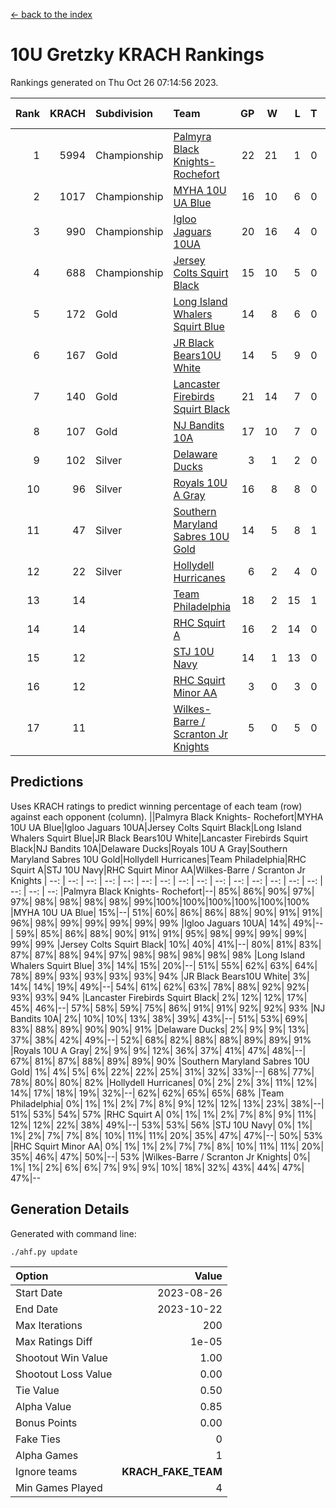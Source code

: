 [<- back to the index](readme.md)
# 10U Gretzky KRACH Rankings
Rankings generated on Thu Oct 26 07:14:56 2023.

Rank|KRACH|Subdivision|Team|GP|W|L|T|OTW|OTL|SoS|Exp Wins|Win Diff
---:|---:|:---|:---|---:|---:|---:|---:|---:|---:|---:|---:|---:
1|5994|Championship|[Palmyra Black Knights- Rochefort](https://gamesheetstats.com/seasons/3659/teams/140260/schedule)|22|21|1|0|0|1|339|21.8|-0.0
2|1017|Championship|[MYHA 10U UA Blue](https://gamesheetstats.com/seasons/3659/teams/140258/schedule)|16|10|6|0|0|0|1695|10.8|-0.0
3|990|Championship|[Igloo Jaguars 10UA](https://gamesheetstats.com/seasons/3659/teams/140253/schedule)|20|16|4|0|0|1|547|16.8|-0.0
4|688|Championship|[Jersey Colts Squirt Black](https://gamesheetstats.com/seasons/3659/teams/140254/schedule)|15|10|5|0|1|0|1051|10.8|-0.0
5|172|Gold|[Long Island Whalers Squirt Blue](https://gamesheetstats.com/seasons/3659/teams/140257/schedule)|14|8|6|0|0|0|939|8.9|0.0
6|167|Gold|[JR Black Bears10U White](https://gamesheetstats.com/seasons/3659/teams/140255/schedule)|14|5|9|0|1|1|1548|5.9|0.0
7|140|Gold|[Lancaster Firebirds Squirt Black](https://gamesheetstats.com/seasons/3659/teams/140256/schedule)|21|14|7|0|1|1|412|14.9|0.0
8|107|Gold|[NJ Bandits 10A](https://gamesheetstats.com/seasons/3659/teams/140259/schedule)|17|10|7|0|0|1|206|10.9|0.0
9|102|Silver|[Delaware Ducks](https://gamesheetstats.com/seasons/3659/teams/140376/schedule)|3|1|2|0|0|0|3002|1.9|0.0
10|96|Silver|[Royals 10U A Gray](https://gamesheetstats.com/seasons/3659/teams/140262/schedule)|16|8|8|0|0|1|563|8.9|0.0
11|47|Silver|[Southern Maryland Sabres 10U Gold](https://gamesheetstats.com/seasons/3659/teams/140263/schedule)|14|5|8|1|2|0|182|6.4|0.0
12|22|Silver|[Hollydell Hurricanes](https://gamesheetstats.com/seasons/3659/teams/140220/schedule)|6|2|4|0|0|0|303|2.9|0.0
13|14||[Team Philadelphia](https://gamesheetstats.com/seasons/3659/teams/140265/schedule)|18|2|15|1|0|0|617|3.4|0.0
14|14||[RHC Squirt A](https://gamesheetstats.com/seasons/3659/teams/140261/schedule)|16|2|14|0|1|0|243|2.9|0.0
15|12||[STJ 10U Navy](https://gamesheetstats.com/seasons/3659/teams/140264/schedule)|14|1|13|0|0|0|1381|1.9|0.0
16|12||[RHC Squirt Minor AA](https://gamesheetstats.com/seasons/3659/teams/140224/schedule)|3|0|3|0|0|0|303|0.9|0.0
17|11||[Wilkes-Barre / Scranton Jr Knights](https://gamesheetstats.com/seasons/3659/teams/140228/schedule)|5|0|5|0|0|0|2062|0.9|0.0

## Predictions
Uses KRACH ratings to predict winning percentage of each team (row) against each opponent (column).
||Palmyra Black Knights- Rochefort|MYHA 10U UA Blue|Igloo Jaguars 10UA|Jersey Colts Squirt Black|Long Island Whalers Squirt Blue|JR Black Bears10U White|Lancaster Firebirds Squirt Black|NJ Bandits 10A|Delaware Ducks|Royals 10U A Gray|Southern Maryland Sabres 10U Gold|Hollydell Hurricanes|Team Philadelphia|RHC Squirt A|STJ 10U Navy|RHC Squirt Minor AA|Wilkes-Barre / Scranton Jr Knights
| --: | --: | --: | --: | --: | --: | --: | --: | --: | --: | --: | --: | --: | --: | --: | --: | --: | --: 
|Palmyra Black Knights- Rochefort|--| 85%| 86%| 90%| 97%| 97%| 98%| 98%| 98%| 98%| 99%|100%|100%|100%|100%|100%|100%
|MYHA 10U UA Blue| 15%|--| 51%| 60%| 86%| 86%| 88%| 90%| 91%| 91%| 96%| 98%| 99%| 99%| 99%| 99%| 99%
|Igloo Jaguars 10UA| 14%| 49%|--| 59%| 85%| 86%| 88%| 90%| 91%| 91%| 95%| 98%| 99%| 99%| 99%| 99%| 99%
|Jersey Colts Squirt Black| 10%| 40%| 41%|--| 80%| 81%| 83%| 87%| 87%| 88%| 94%| 97%| 98%| 98%| 98%| 98%| 98%
|Long Island Whalers Squirt Blue|  3%| 14%| 15%| 20%|--| 51%| 55%| 62%| 63%| 64%| 78%| 89%| 93%| 93%| 93%| 93%| 94%
|JR Black Bears10U White|  3%| 14%| 14%| 19%| 49%|--| 54%| 61%| 62%| 63%| 78%| 88%| 92%| 92%| 93%| 93%| 94%
|Lancaster Firebirds Squirt Black|  2%| 12%| 12%| 17%| 45%| 46%|--| 57%| 58%| 59%| 75%| 86%| 91%| 91%| 92%| 92%| 93%
|NJ Bandits 10A|  2%| 10%| 10%| 13%| 38%| 39%| 43%|--| 51%| 53%| 69%| 83%| 88%| 89%| 90%| 90%| 91%
|Delaware Ducks|  2%|  9%|  9%| 13%| 37%| 38%| 42%| 49%|--| 52%| 68%| 82%| 88%| 88%| 89%| 89%| 91%
|Royals 10U A Gray|  2%|  9%|  9%| 12%| 36%| 37%| 41%| 47%| 48%|--| 67%| 81%| 87%| 88%| 89%| 89%| 90%
|Southern Maryland Sabres 10U Gold|  1%|  4%|  5%|  6%| 22%| 22%| 25%| 31%| 32%| 33%|--| 68%| 77%| 78%| 80%| 80%| 82%
|Hollydell Hurricanes|  0%|  2%|  2%|  3%| 11%| 12%| 14%| 17%| 18%| 19%| 32%|--| 62%| 62%| 65%| 65%| 68%
|Team Philadelphia|  0%|  1%|  1%|  2%|  7%|  8%|  9%| 12%| 12%| 13%| 23%| 38%|--| 51%| 53%| 54%| 57%
|RHC Squirt A|  0%|  1%|  1%|  2%|  7%|  8%|  9%| 11%| 12%| 12%| 22%| 38%| 49%|--| 53%| 53%| 56%
|STJ 10U Navy|  0%|  1%|  1%|  2%|  7%|  7%|  8%| 10%| 11%| 11%| 20%| 35%| 47%| 47%|--| 50%| 53%
|RHC Squirt Minor AA|  0%|  1%|  1%|  2%|  7%|  7%|  8%| 10%| 11%| 11%| 20%| 35%| 46%| 47%| 50%|--| 53%
|Wilkes-Barre / Scranton Jr Knights|  0%|  1%|  1%|  2%|  6%|  6%|  7%|  9%|  9%| 10%| 18%| 32%| 43%| 44%| 47%| 47%|--

## Generation Details

Generated with command line:
```
./ahf.py update
```

| Option | Value |
| :----- | ----: |
| Start Date | 2023-08-26 |
| End Date | 2023-10-22 |
| Max Iterations | 200 |
| Max Ratings Diff | 1e-05 |
| Shootout Win Value | 1.00 |
| Shootout Loss Value | 0.00 |
| Tie Value | 0.50 |
| Alpha Value | 0.85 |
| Bonus Points | 0.00 |
| Fake Ties | 0 |
| Alpha Games | 1 |
| Ignore teams | __KRACH_FAKE_TEAM__ |
| Min Games Played | 4 |

